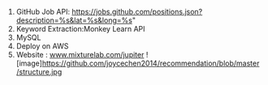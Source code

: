 1. GitHub Job API: https://jobs.github.com/positions.json?description=%s&lat=%s&long=%s"
2. Keyword Extraction:Monkey Learn API
3. MySQL
4. Deploy on AWS
5. Website : www.mixturelab.com/jupiter
![image]https://github.com/joycechen2014/recommendation/blob/master/structure.jpg